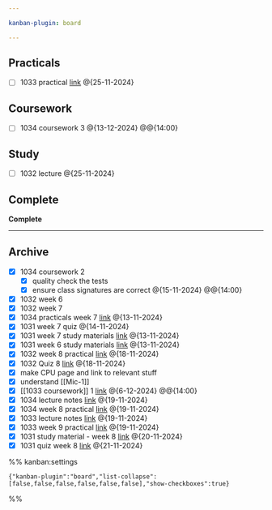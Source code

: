 ```yaml
---

kanban-plugin: board

---
```


## Practicals

- [ ] 1033 practical [link](https://ncl.instructure.com/courses/54983/pages/practical-09?module_item_id=3545068) @{25-11-2024}


## Coursework

- [ ] 1034 coursework 3
	@{13-12-2024} @@{14:00}


## Study

- [ ] 1032 lecture @{25-11-2024}


## Complete

**Complete**


***

## Archive

- [x] 1034 coursework 2
	- [x] quality check the tests
	- [x] ensure class signatures are correct @{15-11-2024} @@{14:00}
- [x] 1032 week 6
- [x] 1032 week 7
- [x] 1034 practicals week 7
	[link](https://ncl.instructure.com/courses/54985/pages/csc1034-practical-7-dot-1?module_item_id=3356230)
	@{13-11-2024}
- [x] 1031 week 7 quiz @{14-11-2024}
- [x] 1031 week 7 study materials 
	[link](https://ncl.instructure.com/courses/54982/pages/week-7-study-material?module_item_id=3341111)
	@{13-11-2024}
- [x] 1031 week 6 study materials 
	[link](https://ncl.instructure.com/courses/54982/pages/week-6-study-material?module_item_id=3341108)
	@{13-11-2024}
- [x] 1032 week 8 practical [link](https://ncl.instructure.com/courses/54983/pages/practical-09?module_item_id=3540741) @{18-11-2024}
- [x] 1032 Quiz 8 [link](https://ncl.instructure.com/courses/54983/quizzes/61443?module_item_id=3540743) @{18-11-2024}
- [x] make CPU page and link to relevant stuff
- [x] understand [[Mic-1]]
- [x] [[1033 coursework]] 1
	[link](https://ncl.instructure.com/courses/54984/assignments/251185)
	@{6-12-2024} @@{14:00}
- [x] 1034 lecture notes [link](https://recap.cloud.panopto.eu/Panopto/Pages/Viewer.aspx?id=3b1adf84-d9a8-4c07-918b-b22c014a7935) @{19-11-2024}
- [x] 1034 week 8 practical [link](https://ncl.instructure.com/courses/54985/pages/practical-1-using-the-python-debugger?module_item_id=3356253) @{19-11-2024}
- [x] 1033 lecture notes [link](https://recap.cloud.panopto.eu/Panopto/Pages/Viewer.aspx?id=895ebd7c-19e1-4592-bc94-b22c014a5532) @{19-11-2024}
- [x] 1033 week 9 practical [link](https://ncl.instructure.com/courses/54984/pages/week-9-practical?module_item_id=3537462) @{19-11-2024}
- [x] 1031 study material - week 8
	[link](https://ncl.instructure.com/courses/54982/pages/week-8-study-material?module_item_id=3341114) @{20-11-2024}
- [x] 1031 quiz week 8 [link](https://ncl.instructure.com/courses/54982/quizzes/58634?module_item_id=3341115) @{21-11-2024}

%% kanban:settings
```
{"kanban-plugin":"board","list-collapse":[false,false,false,false,false,false],"show-checkboxes":true}
```
%%